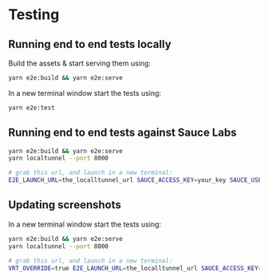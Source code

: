 # Testing

## Running end to end tests locally

Build the assets & start serving them using:

```sh
yarn e2e:build && yarn e2e:serve
```

In a new terminal window start the tests using:

```sh
yarn e2e:test
```

## Running end to end tests against Sauce Labs

```sh
yarn e2e:build && yarn e2e:serve
yarn localtunnel --port 8000

# grab this url, and launch in a new terminal:
E2E_LAUNCH_URL=the_localltunnel_url SAUCE_ACCESS_KEY=your_key SAUCE_USERNAME=your_username yarn e2e:test:ci
```

## Updating screenshots

In a new terminal window start the tests using:

```sh
yarn e2e:build && yarn e2e:serve
yarn localtunnel --port 8000

# grab this url, and launch in a new terminal:
VRT_OVERRIDE=true E2E_LAUNCH_URL=the_localltunnel_url SAUCE_ACCESS_KEY=your_key SAUCE_USERNAME=your_username yarn e2e:test:ci
```
